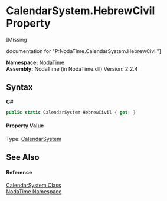 # CalendarSystem.HebrewCivil Property 
 

\[Missing <summary> documentation for "P:NodaTime.CalendarSystem.HebrewCivil"\]

**Namespace:**&nbsp;<a href="N_NodaTime">NodaTime</a><br />**Assembly:**&nbsp;NodaTime (in NodaTime.dll) Version: 2.2.4

## Syntax

**C#**<br />
``` C#
public static CalendarSystem HebrewCivil { get; }
```


#### Property Value
Type: <a href="T_NodaTime_CalendarSystem">CalendarSystem</a>

## See Also


#### Reference
<a href="T_NodaTime_CalendarSystem">CalendarSystem Class</a><br /><a href="N_NodaTime">NodaTime Namespace</a><br />